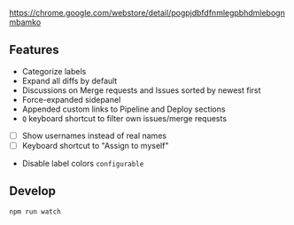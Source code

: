 https://chrome.google.com/webstore/detail/pogpjdbfdfnmlegpbhdmlebognmbamko

## Features

* Categorize labels
* Expand all diffs by default
* Discussions on Merge requests and Issues sorted by newest first
* Force-expanded sidepanel
* Appended custom links to Pipeline and Deploy sections
* `Q` keyboard shortcut to filter own issues/merge requests
* [ ] Show usernames instead of real names
* [ ] Keyboard shortcut to "Assign to myself"
* Disable label colors `configurable`

## Develop

```
npm run watch
```
